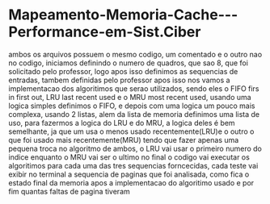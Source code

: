 # Mapeamento-Memoria-Cache---Performance-em-Sist.Ciber
ambos os arquivos possuem o mesmo codigo, um comentado e o outro nao
no codigo, iniciamos definindo o numero de quadros, que sao 8, que foi solicitado pelo professor, logo apos isso definimos as sequencias de entradas, tambem definidas pelo professor
apos isso nos vamos a implementacao dos algoritimos que serao utilizados, sendo eles o FIFO firs in first out, LRU last recent used e o MRU most recent used, usando uma logica simples definimos o FIFO, e depois com uma logica um pouco mais complexa, usando 2 listas, alem da lista de memoria definimos uma lista de uso, para  fazermos a logica do LRU e do MRU, a logica deles é bem semelhante, ja que um usa o menos usado recentemente(LRU)e o outro o que foi usado mais recentemente(MRU) tendo que fazer apenas uma pequena troca no algoritmo de ambos, o LRU vai usar o primeiro numero do indice enquanto o MRU vai ser o ultimo
no final o codigo vai executar os algoritimos para cada uma das tres sequencias forncecidas, cada teste vai exibir no terminal a sequencia de paginas que foi analisada, como fica o estado final da memoria apos a implementacao do algoritimo usado e por fim quantas faltas de pagina tiveram
